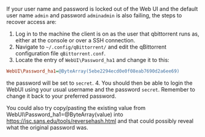 If your user name and password is locked out of the Web UI and the default user name `admin` and password `adminadmin` is also failing, the steps to recover access are:

1. Log in to the machine the client is on as the user that qbittorrent runs as, either at the console or over a SSH connection.
2. Navigate to `~/.config/qBittorrent/` and edit the qBittorrent configuration file `qBittorrent.conf`.
3. Locate the entry of `WebUI\Password_ha1` and change it to this:

 ```ini
WebUI\Password_ha1=@ByteArray(5ebe2294ecd0e0f08eab7690d2a6ee69)
```
the password will be set to `secret`.
4. You should then be able to login the WebUI using your usual username and the password `secret`. Remember to change it back to your preferred password.


You could also try copy/pasting the existing value from WebUI\Password_ha1=@ByteArray(value) into https://isc.sans.edu/tools/reversehash.html and that could possibly reveal what the original password was.